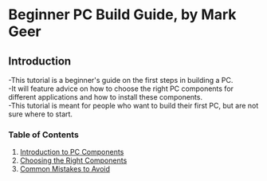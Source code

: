 # Beginner PC Build Guide, by Mark Geer
## Introduction
-This tutorial is a beginner's guide on the first steps in building a PC.  
-It will feature advice on how to choose the right PC components for different applications and how to install these components.  
-This tutorial is meant for people who want to build their first PC, but are not sure where to start.

### Table of Contents
1. [Introduction to PC Components](https://github.com/mrggrp/PC-Build-Tutorial/blob/main/Intro%20to%20Components.md)
2. [Choosing the Right Components](https://github.com/mrggrp/PC-Build-Tutorial/blob/main/Choosing%20Components.md)
3. [Common Mistakes to Avoid](https://github.com/mrggrp/PC-Build-Tutorial/blob/main/Mistakes%20to%20Avoid.md)
